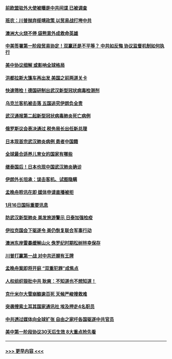 #### [前欧盟驻外大使被曝是中共间谍 已被调查](../pages/prog202/a102754719.md?t=01171555) 
#### [班农：川普抛弃绥靖政策 以贸易战打垮中共](../pages/prog202/a102754679.md?t=01171555) 
#### [澳洲大火烧不停 袋熊意外成救命英雄](../pages/prog202/a102754614.md?t=01171555) 
#### [中美签署第一阶段贸易协定！双赢还是不平等？ 中共如反悔 协议监督机制如何执行](../pages/prog202/a102754464.md?t=01171555) 
#### [美中协议细解 或影响全球格局](../pages/prog202/a102754450.md?t=01171555) 
#### [洪都拉斯大篷车再出发 美国之前两道关卡](../pages/prog202/a102754430.md?t=01171555) 
#### [快速筛检！德国研制出武汉新型冠状病毒检测剂](../pages/prog202/a102754330.md?t=01171555) 
#### [乌克兰客机被击落 五国追究伊朗负全责](../pages/prog202/a102754374.md?t=01171555) 
#### [武汉通报第二起新型冠状病毒肺炎死亡病例](../pages/prog202/a102754298.md?t=01171555) 
#### [俄罗斯议会表决通过 税务局长出任新总理](../pages/prog202/a102754288.md?t=01171555) 
#### [日本现首宗武汉肺炎病例 患者中国籍](../pages/prog202/a102754250.md?t=01171555) 
#### [全球最合适养儿育女的国家有哪些](../pages/prog202/a102754198.md?t=01171555) 
#### [继泰国后！日本也现中国武汉肺炎确诊](../pages/prog202/a102754064.md?t=01171555) 
#### [伊朗外长坦承：误击客机、试图隐瞒](../pages/prog202/a102754062.md?t=01171555) 
#### [孟晚舟聆讯在即 媒体申请直播被拒](../pages/prog202/a102754058.md?t=01171555) 
#### [1月16日国际重要讯息](../pages/prog202/a102754054.md?t=01171555) 
#### [防武汉新型肺炎 美发旅游警示 日泰加强检疫](../pages/prog202/a102753986.md?t=01171555) 
#### [伊拉克国会下驱逐令 美仍恢复联合军事行动](../pages/prog202/a102753975.md?t=01171555) 
#### [澳洲东岸雷暴缓解山火 侏罗纪时期松树林幸保存](../pages/prog202/a102753943.md?t=01171555) 
#### [川普打赢第一战 对中共还握有王牌](../pages/prog202/a102753874.md?t=01171555) 
#### [孟晚舟案即将开庭 “双重犯罪”成焦点](../pages/prog202/a102753891.md?t=01171555) 
#### [人权组织狠批中共 耿爽：不知道也不想知道！](../pages/prog202/a102753872.md?t=01171555) 
#### [克什米尔大雪崩酿逾百死 天候严峻搜救难](../pages/prog202/a102753837.md?t=01171555) 
#### [突袭搜索土耳其国家通讯社 埃及押走4名职员](../pages/prog202/a102753805.md?t=01171555) 
#### [中共透过媒体向全球扩张 自由之家吁各国驱逐中共官员](../pages/prog202/a102753798.md?t=01171555) 
#### [美中第一阶段协议30天后生效 8大重点抢先看](../pages/prog202/a102753782.md?t=01171555) 

----
#### [ >>> 更早内容 <<< ](../indexes/prog202-earlier.md)
